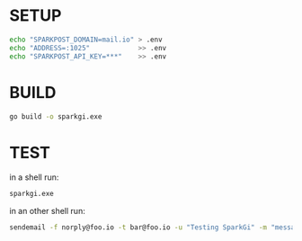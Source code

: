 SETUP
=====
```bash
echo "SPARKPOST_DOMAIN=mail.io" > .env
echo "ADDRESS=:1025"            >> .env
echo "SPARKPOST_API_KEY=***" 	>> .env
```

BUILD
=====
```bash
go build -o sparkgi.exe
```

TEST
====

in a shell run:
```bash
sparkgi.exe
```


in an other shell run:
```bash
sendemail -f norply@foo.io -t bar@foo.io -u "Testing SparkGi" -m "message" -s localhost:1025
```